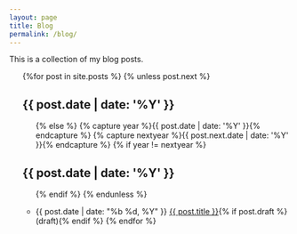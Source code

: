 ```yaml
---
layout: page
title: Blog
permalink: /blog/
---
```


This is a collection of my blog posts.

<ul>

{%for post in site.posts %}
  {% unless post.next %}
    <h2 class="posts-list">{{ post.date | date: '%Y' }}</h2>
    <ul class="posts-list">
  {% else %}
    {% capture year %}{{ post.date | date: '%Y' }}{% endcapture %}
    {% capture nextyear %}{{ post.next.date | date: '%Y' }}{% endcapture %}
    {% if year != nextyear %}
        </ul>
        <h2 class="posts-list">{{ post.date | date: '%Y' }}</h2>
        <ul class="posts-list">
    {% endif %}
  {% endunless %}
  <li><span class="date">{{ post.date | date: "%b %d, %Y" }}</span> <a href="{{ site.baseurl }}{{ post.url }}">{{ post.title }}</a>{% if post.draft %} (draft){% endif %}
{% endfor %}


